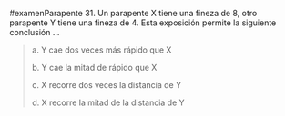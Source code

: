 #examenParapente 
31. Un parapente X tiene una fineza de 8, otro
parapente Y tiene una fineza de 4. Esta exposición
permite la siguiente conclusión ...

> a. Y cae dos veces más rápido que X
> 
> b. Y cae la mitad de rápido que X
> 
> c. X recorre dos veces la distancia de Y
> 
> d. X recorre la mitad de la distancia de Y